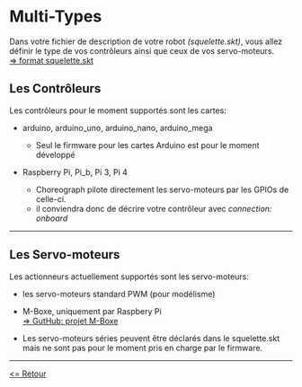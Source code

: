 # Multi-Types

Dans votre fichier de description de votre robot *(squelette.skt)*, vous allez définir le type de vos contrôleurs ainsi que ceux de vos servo-moteurs.  
[=> format squelette.skt](../skeleton/file_format_skeleton_fr.md)

## **Les Contrôleurs**

Les contrôleurs pour le moment supportés sont les cartes:

- arduino, arduino_uno, arduino_nano, arduino_mega
  - Seul le firmware pour les cartes Arduino est pour le moment développé

- Raspberry Pi, Pi_b, Pi 3, Pi 4
  - Choreograph pilote directement les servo-moteurs par les GPIOs de celle-ci.
  - il conviendra donc de décrire votre contrôleur avec *connection: onboard*

---

## **Les Servo-moteurs**

Les actionneurs actuellement supportés sont les servo-moteurs:

- les servo-moteurs standard PWM (pour modélisme)

- M-Boxe, uniquement par Raspbery Pi  
[=> GutHub: projet M-Boxe](https://github.com/Nao974/M-BOXE)

- Les servo-moteurs séries peuvent être déclarés dans le squelette.skt mais ne sont pas pour le moment pris en charge par le firmware.

---

[<= Retour](../../README_fr.md#multi-type)
